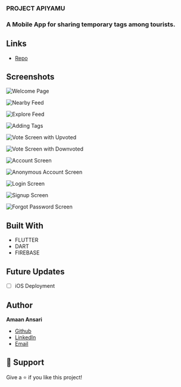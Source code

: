 ### PROJECT APIYAMU

### A Mobile App for sharing temporary tags among tourists.

## Links

- [Repo](https://github.com/amaan-0331/project_hp "PROJECT APIYAMU Repo")

## Screenshots

![Welcome Page](/screenshots/1.png "Home Page")

![Nearby Feed](/screenshots/2.png "Nearby Feed")

![Explore Feed](/screenshots/3.png "Explore Feed")

![Adding Tags](/screenshots/4.png "Adding Tags")

![Vote Screen with Upvoted](/screenshots/5.png "Vote Screen with Upvoted")

![Vote Screen with Downvoted](/screenshots/6.png "Vote Screen with Downvoted")

![Account Screen](/screenshots/7.png "Account Screen")

![Anonymous Account Screen](/screenshots/8.png "Anonymous Account Screen")

![Login Screen](/screenshots/9.png "Login Screen")

![Signup Screen](/screenshots/10.png "Signup Screen")

![Forgot Password Screen](/screenshots/11.png "Forgot Password Screen")

## Built With

- FLUTTER
- DART
- FIREBASE

## Future Updates

- [ ] iOS Deployment

## Author

**Amaan Ansari**

- [Github](https://github.com/rohit19060 "Amaan Ansari")
- [LinkedIn](https://www.linkedin.com/in/amaan-ansari-0331/ "")
- [Email](mailto:masteramaan0331@gmail.com?subject=Hi "Hi!")

## 🤝 Support

Give a ⭐️ if you like this project!

